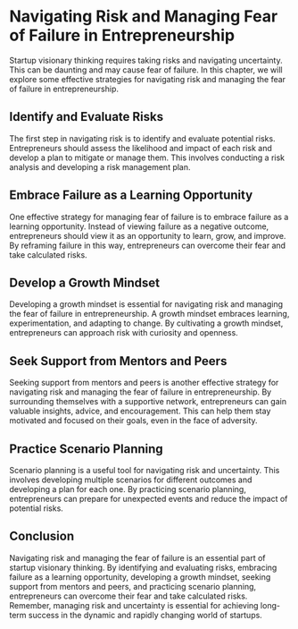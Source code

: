 Navigating Risk and Managing Fear of Failure in Entrepreneurship
==============================================================================================================================================

Startup visionary thinking requires taking risks and navigating uncertainty. This can be daunting and may cause fear of failure. In this chapter, we will explore some effective strategies for navigating risk and managing the fear of failure in entrepreneurship.

Identify and Evaluate Risks
---------------------------

The first step in navigating risk is to identify and evaluate potential risks. Entrepreneurs should assess the likelihood and impact of each risk and develop a plan to mitigate or manage them. This involves conducting a risk analysis and developing a risk management plan.

Embrace Failure as a Learning Opportunity
-----------------------------------------

One effective strategy for managing fear of failure is to embrace failure as a learning opportunity. Instead of viewing failure as a negative outcome, entrepreneurs should view it as an opportunity to learn, grow, and improve. By reframing failure in this way, entrepreneurs can overcome their fear and take calculated risks.

Develop a Growth Mindset
------------------------

Developing a growth mindset is essential for navigating risk and managing the fear of failure in entrepreneurship. A growth mindset embraces learning, experimentation, and adapting to change. By cultivating a growth mindset, entrepreneurs can approach risk with curiosity and openness.

Seek Support from Mentors and Peers
-----------------------------------

Seeking support from mentors and peers is another effective strategy for navigating risk and managing the fear of failure in entrepreneurship. By surrounding themselves with a supportive network, entrepreneurs can gain valuable insights, advice, and encouragement. This can help them stay motivated and focused on their goals, even in the face of adversity.

Practice Scenario Planning
--------------------------

Scenario planning is a useful tool for navigating risk and uncertainty. This involves developing multiple scenarios for different outcomes and developing a plan for each one. By practicing scenario planning, entrepreneurs can prepare for unexpected events and reduce the impact of potential risks.

Conclusion
----------

Navigating risk and managing the fear of failure is an essential part of startup visionary thinking. By identifying and evaluating risks, embracing failure as a learning opportunity, developing a growth mindset, seeking support from mentors and peers, and practicing scenario planning, entrepreneurs can overcome their fear and take calculated risks. Remember, managing risk and uncertainty is essential for achieving long-term success in the dynamic and rapidly changing world of startups.
